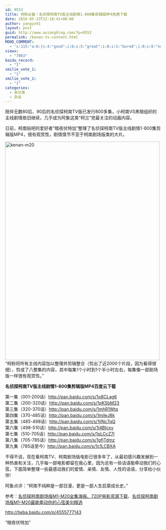 ```yaml
---
id: 9553
title: 柯粉必备！名侦探柯南TV版主线剧情1-800集剪辑版MP4免费下载
date: 2016-05-23T22:18:41+08:00
author: yangyx91
layout: post
guid: http://www.axiangblog.com/?p=9553
permalink: /kenan-tv-content.html
MOOD_COMMENT:
  - 's:115:"a:6:{s:4:"good";i:0;s:5:"great";i:0;s:5:"bored";i:0;s:8:"nonsense";i:0;s:13:"notunderstand";i:0;s:7:"passing";i:0;}";'
views:
  - "7863"
baidu_record:
  - "1"
smilie_vote_1:
  - "1"
smilie_vote_2:
  - "1"
categories:
  - 未分类
  - 杂谈
---
```

陪伴无数80后、90后的名侦探柯南TV版已发行800多集，小柯南VS黑暗组织的主线剧情依旧继续，几乎成为阿象这类“柯兰”党最关注的动画内容。

日前，柯南贴吧的爱好者“暗夜伏特加”整理了名侦探柯南TV版主线剧情1-800集剪辑版MP4，很有观赏性，剧情情节不亚于柯南剧场版类的大片。

<a href="http://www.axiangblog.com/kenan-tv-content.html/kenan-m20-2" rel="attachment wp-att-9554" target="_blank"  rel="nofollow" ><img loading="lazy" class="aligncenter size-full wp-image-9554" src="http://www.axiangblog.com/wp-content/uploads/2016/05/kenan-m20.jpg" alt="kenan-m20" width="500" height="708" /></a>  
“柯粉将所有主线内容加以整理并剪辑整合（剪出了近2000个片段，因为看得很细），剪成了八整集的内容，其中每集1个小时到1个半小时左右，每集像一部剧场版一样很有观赏性。”

**名侦探柯南TV版主线剧情1-800集剪辑版MP4百度云下载**

第一集（001-200话）<a href="http://pan.baidu.com/s/1o8CLag6" target="_blank"  rel="nofollow" >http://pan.baidu.com/s/1o8CLag6</a>  
第二集（200-320话）<a href="http://pan.baidu.com/s/1pKSbM23" target="_blank"  rel="nofollow" >http://pan.baidu.com/s/1pKSbM23</a>  
第三集（320-370话）<a href="http://pan.baidu.com/s/1mhR1Wtq" target="_blank"  rel="nofollow" >http://pan.baidu.com/s/1mhR1Wtq</a>  
第四集（370-485话）<a href="http://pan.baidu.com/s/1mileJ8k" target="_blank"  rel="nofollow" >http://pan.baidu.com/s/1mileJ8k</a>  
第五集（485-498话）<a href="http://pan.baidu.com/s/1jINc7qQ" target="_blank"  rel="nofollow" >http://pan.baidu.com/s/1jINc7qQ</a>  
第六集（498-510话）<a href="http://pan.baidu.com/s/1i4Btcxv" target="_blank"  rel="nofollow" >http://pan.baidu.com/s/1i4Btcxv</a>  
第七集（510-705话）<a href="http://pan.baidu.com/s/1pLCcZ7l" target="_blank"  rel="nofollow" >http://pan.baidu.com/s/1pLCcZ7l</a>  
第八集（705-785话）<a href="http://pan.baidu.com/s/1gfjTdmz" target="_blank"  rel="nofollow" >http://pan.baidu.com/s/1gfjTdmz</a>  
第九集（785话至今）<a href="http://pan.baidu.com/s/1c1LCBXA" target="_blank"  rel="nofollow" >http://pan.baidu.com/s/1c1LCBXA</a>

不得不说，现在看柯南TV、柯南剧场版电影已很多年了，从最初感兴趣发展到一种热衷和关注，几乎每一部电影都留在我心里，因为总有一些话语能牵动我们的心弦，下面简单整理一些最感动我们的爱情、亲情、友情、人性的话语，分享给小伙伴!

阿象点评：“柯南不纯粹是一部日漫，更是一部人生启蒙成长史。”

参考：<a href="http://www.axiangblog.com/detective-conan-720p.html" target="_blank"  rel="nofollow" >名侦探柯南剧场版M1-M20全集海报、720P电影资源下载</a>、<a href="http://www.axiangblog.com/detective-conan-movie-famous.html" target="_blank"  rel="nofollow" >名侦探柯南剧场版M1-M20最能牵动你的心弦美句精选</a>

http://tieba.baidu.com/p/4555777143

“暗夜伏特加”